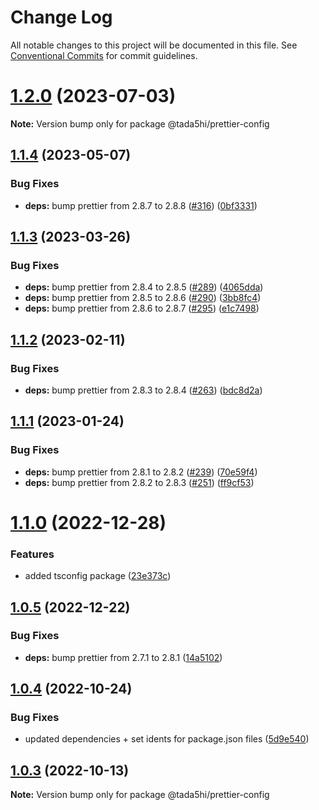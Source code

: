 # Change Log

All notable changes to this project will be documented in this file.
See [Conventional Commits](https://conventionalcommits.org) for commit guidelines.

# [1.2.0](https://github.com/tada5hi/javascript/compare/@tada5hi/prettier-config@1.1.4...@tada5hi/prettier-config@1.2.0) (2023-07-03)

**Note:** Version bump only for package @tada5hi/prettier-config





## [1.1.4](https://github.com/tada5hi/javascript/compare/@tada5hi/prettier-config@1.1.3...@tada5hi/prettier-config@1.1.4) (2023-05-07)


### Bug Fixes

* **deps:** bump prettier from 2.8.7 to 2.8.8 ([#316](https://github.com/tada5hi/javascript/issues/316)) ([0bf3331](https://github.com/tada5hi/javascript/commit/0bf3331c8cdc8fc7cf27bf58989b176d6613a63a))





## [1.1.3](https://github.com/tada5hi/javascript/compare/@tada5hi/prettier-config@1.1.2...@tada5hi/prettier-config@1.1.3) (2023-03-26)


### Bug Fixes

* **deps:** bump prettier from 2.8.4 to 2.8.5 ([#289](https://github.com/tada5hi/javascript/issues/289)) ([4065dda](https://github.com/tada5hi/javascript/commit/4065dda1baab33aaa29ef3d258aac87a0d28f44e))
* **deps:** bump prettier from 2.8.5 to 2.8.6 ([#290](https://github.com/tada5hi/javascript/issues/290)) ([3bb8fc4](https://github.com/tada5hi/javascript/commit/3bb8fc44a439b83576b0a8a8787afe3c22759245))
* **deps:** bump prettier from 2.8.6 to 2.8.7 ([#295](https://github.com/tada5hi/javascript/issues/295)) ([e1c7498](https://github.com/tada5hi/javascript/commit/e1c7498bf9ce6fa4c8ff6279a2d06a60fb0cbe2a))





## [1.1.2](https://github.com/tada5hi/javascript/compare/@tada5hi/prettier-config@1.1.1...@tada5hi/prettier-config@1.1.2) (2023-02-11)


### Bug Fixes

* **deps:** bump prettier from 2.8.3 to 2.8.4 ([#263](https://github.com/tada5hi/javascript/issues/263)) ([bdc8d2a](https://github.com/tada5hi/javascript/commit/bdc8d2a78fd795e448849ca54701108d1bb844d5))





## [1.1.1](https://github.com/tada5hi/javascript/compare/@tada5hi/prettier-config@1.1.0...@tada5hi/prettier-config@1.1.1) (2023-01-24)


### Bug Fixes

* **deps:** bump prettier from 2.8.1 to 2.8.2 ([#239](https://github.com/tada5hi/javascript/issues/239)) ([70e59f4](https://github.com/tada5hi/javascript/commit/70e59f474d4a36a6f9c4e2ce63ddcb31757c47ef))
* **deps:** bump prettier from 2.8.2 to 2.8.3 ([#251](https://github.com/tada5hi/javascript/issues/251)) ([ff9cf53](https://github.com/tada5hi/javascript/commit/ff9cf5325d5f644bf14020268f24adaf22a53ffb))





# [1.1.0](https://github.com/tada5hi/javascript/compare/@tada5hi/prettier-config@1.0.5...@tada5hi/prettier-config@1.1.0) (2022-12-28)


### Features

* added tsconfig package ([23e373c](https://github.com/tada5hi/javascript/commit/23e373ce7eaaa63f977f09f789c57811f2d61c43))





## [1.0.5](https://github.com/tada5hi/javascript/compare/@tada5hi/prettier-config@1.0.4...@tada5hi/prettier-config@1.0.5) (2022-12-22)


### Bug Fixes

* **deps:** bump prettier from 2.7.1 to 2.8.1 ([14a5102](https://github.com/tada5hi/javascript/commit/14a5102d9e878b767988588ca77d909b46ca90ae))





## [1.0.4](https://github.com/tada5hi/javascript/compare/@tada5hi/prettier-config@1.0.3...@tada5hi/prettier-config@1.0.4) (2022-10-24)

### Bug Fixes

- updated dependencies + set idents for package.json files ([5d9e540](https://github.com/tada5hi/javascript/commit/5d9e540ea7e032194cfd913f7345d6ae7abe315e))

## [1.0.3](https://github.com/tada5hi/javascript/compare/@tada5hi/prettier-config@1.0.2...@tada5hi/prettier-config@1.0.3) (2022-10-13)

**Note:** Version bump only for package @tada5hi/prettier-config
